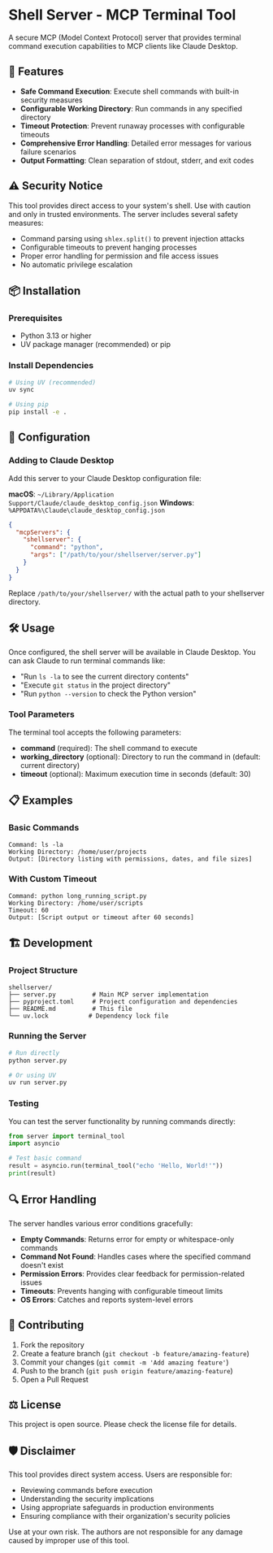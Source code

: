 # Shell Server - MCP Terminal Tool

A secure MCP (Model Context Protocol) server that provides terminal command execution capabilities to MCP clients like Claude Desktop.

## 🚀 Features

- **Safe Command Execution**: Execute shell commands with built-in security measures
- **Configurable Working Directory**: Run commands in any specified directory
- **Timeout Protection**: Prevent runaway processes with configurable timeouts
- **Comprehensive Error Handling**: Detailed error messages for various failure scenarios
- **Output Formatting**: Clean separation of stdout, stderr, and exit codes

## ⚠️ Security Notice

This tool provides direct access to your system's shell. Use with caution and only in trusted environments. The server includes several safety measures:

- Command parsing using `shlex.split()` to prevent injection attacks
- Configurable timeouts to prevent hanging processes
- Proper error handling for permission and file access issues
- No automatic privilege escalation

## 📦 Installation

### Prerequisites

- Python 3.13 or higher
- UV package manager (recommended) or pip

### Install Dependencies

```bash
# Using UV (recommended)
uv sync

# Using pip
pip install -e .
```

## 🔧 Configuration

### Adding to Claude Desktop

Add this server to your Claude Desktop configuration file:

**macOS**: `~/Library/Application Support/Claude/claude_desktop_config.json`
**Windows**: `%APPDATA%\Claude\claude_desktop_config.json`

```json
{
  "mcpServers": {
    "shellserver": {
      "command": "python",
      "args": ["/path/to/your/shellserver/server.py"]
    }
  }
}
```

Replace `/path/to/your/shellserver/` with the actual path to your shellserver directory.

## 🛠️ Usage

Once configured, the shell server will be available in Claude Desktop. You can ask Claude to run terminal commands like:

- "Run `ls -la` to see the current directory contents"
- "Execute `git status` in the project directory"
- "Run `python --version` to check the Python version"

### Tool Parameters

The terminal tool accepts the following parameters:

- **command** (required): The shell command to execute
- **working_directory** (optional): Directory to run the command in (default: current directory)
- **timeout** (optional): Maximum execution time in seconds (default: 30)

## 📋 Examples

### Basic Commands
```
Command: ls -la
Working Directory: /home/user/projects
Output: [Directory listing with permissions, dates, and file sizes]
```

### With Custom Timeout
```
Command: python long_running_script.py
Working Directory: /home/user/scripts
Timeout: 60
Output: [Script output or timeout after 60 seconds]
```

## 🏗️ Development

### Project Structure

```
shellserver/
├── server.py          # Main MCP server implementation
├── pyproject.toml     # Project configuration and dependencies
├── README.md          # This file
└── uv.lock           # Dependency lock file
```

### Running the Server

```bash
# Run directly
python server.py

# Or using UV
uv run server.py
```

### Testing

You can test the server functionality by running commands directly:

```python
from server import terminal_tool
import asyncio

# Test basic command
result = asyncio.run(terminal_tool("echo 'Hello, World!'"))
print(result)
```

## 🔍 Error Handling

The server handles various error conditions gracefully:

- **Empty Commands**: Returns error for empty or whitespace-only commands
- **Command Not Found**: Handles cases where the specified command doesn't exist
- **Permission Errors**: Provides clear feedback for permission-related issues
- **Timeouts**: Prevents hanging with configurable timeout limits
- **OS Errors**: Catches and reports system-level errors

## 🤝 Contributing

1. Fork the repository
2. Create a feature branch (`git checkout -b feature/amazing-feature`)
3. Commit your changes (`git commit -m 'Add amazing feature'`)
4. Push to the branch (`git push origin feature/amazing-feature`)
5. Open a Pull Request

## ⚖️ License

This project is open source. Please check the license file for details.

## 🛡️ Disclaimer

This tool provides direct system access. Users are responsible for:
- Reviewing commands before execution
- Understanding the security implications
- Using appropriate safeguards in production environments
- Ensuring compliance with their organization's security policies

Use at your own risk. The authors are not responsible for any damage caused by improper use of this tool.

